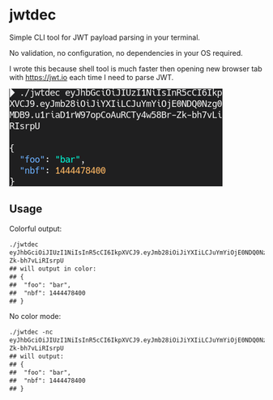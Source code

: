 # jwtdec

Simple CLI tool for JWT payload parsing in your terminal.

No validation, no configuration, no dependencies in your OS required.

I wrote this because shell tool is much faster then opening new browser tab with https://jwt.io each time I need to parse JWT.

![Screenshot](https://github.com/SuddenGunter/jwtdec/blob/master/1585778760_0106_02042020_421x193.png)

## Usage

Colorful output:

```shell script
./jwtdec eyJhbGciOiJIUzI1NiIsInR5cCI6IkpXVCJ9.eyJmb28iOiJiYXIiLCJuYmYiOjE0NDQ0Nzg0MDB9.u1riaD1rW97opCoAuRCTy4w58Br-Zk-bh7vLiRIsrpU
## will output in color:
## {
##  "foo": "bar",
##  "nbf": 1444478400
## }
```

No color mode:
```shell script
./jwtdec -nc eyJhbGciOiJIUzI1NiIsInR5cCI6IkpXVCJ9.eyJmb28iOiJiYXIiLCJuYmYiOjE0NDQ0Nzg0MDB9.u1riaD1rW97opCoAuRCTy4w58Br-Zk-bh7vLiRIsrpU
## will output:
## {
##  "foo": "bar",
##  "nbf": 1444478400
## }
```
